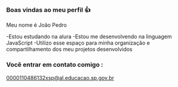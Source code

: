 ### Boas vindas ao meu perfil 👍
Meu nome é João Pedro

-Estou estudando na alura
-Estou me desenvolvendo na linguagem JavaScript
-Utilizo esse espaço para minha organização e compartilhamento dos meu projetos desenvolvidos

### Você entrar em contato comigo :

0000110486132xsp@al.educacao.sp.gov.br
